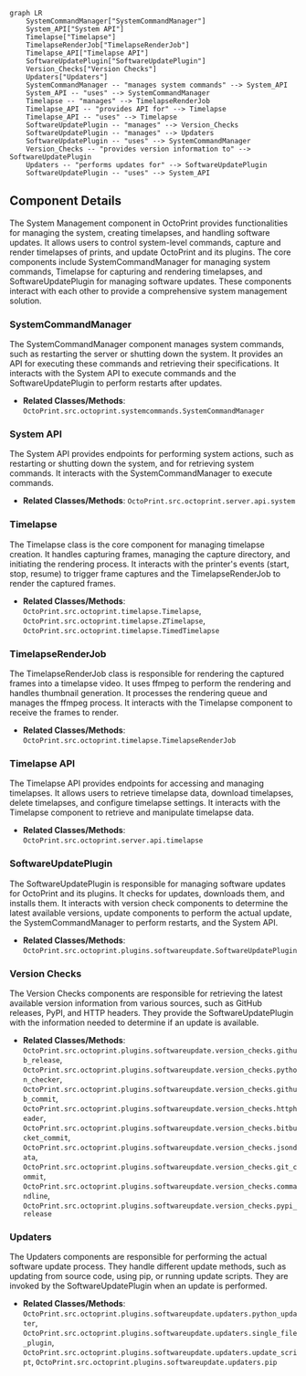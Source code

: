 ```mermaid
graph LR
    SystemCommandManager["SystemCommandManager"]
    System_API["System API"]
    Timelapse["Timelapse"]
    TimelapseRenderJob["TimelapseRenderJob"]
    Timelapse_API["Timelapse API"]
    SoftwareUpdatePlugin["SoftwareUpdatePlugin"]
    Version_Checks["Version Checks"]
    Updaters["Updaters"]
    SystemCommandManager -- "manages system commands" --> System_API
    System_API -- "uses" --> SystemCommandManager
    Timelapse -- "manages" --> TimelapseRenderJob
    Timelapse_API -- "provides API for" --> Timelapse
    Timelapse_API -- "uses" --> Timelapse
    SoftwareUpdatePlugin -- "manages" --> Version_Checks
    SoftwareUpdatePlugin -- "manages" --> Updaters
    SoftwareUpdatePlugin -- "uses" --> SystemCommandManager
    Version_Checks -- "provides version information to" --> SoftwareUpdatePlugin
    Updaters -- "performs updates for" --> SoftwareUpdatePlugin
    SoftwareUpdatePlugin -- "uses" --> System_API
```

## Component Details

The System Management component in OctoPrint provides functionalities for managing the system, creating timelapses, and handling software updates. It allows users to control system-level commands, capture and render timelapses of prints, and update OctoPrint and its plugins. The core components include SystemCommandManager for managing system commands, Timelapse for capturing and rendering timelapses, and SoftwareUpdatePlugin for managing software updates. These components interact with each other to provide a comprehensive system management solution.

### SystemCommandManager
The SystemCommandManager component manages system commands, such as restarting the server or shutting down the system. It provides an API for executing these commands and retrieving their specifications. It interacts with the System API to execute commands and the SoftwareUpdatePlugin to perform restarts after updates.
- **Related Classes/Methods**: `OctoPrint.src.octoprint.systemcommands.SystemCommandManager`

### System API
The System API provides endpoints for performing system actions, such as restarting or shutting down the system, and for retrieving system commands. It interacts with the SystemCommandManager to execute commands.
- **Related Classes/Methods**: `OctoPrint.src.octoprint.server.api.system`

### Timelapse
The Timelapse class is the core component for managing timelapse creation. It handles capturing frames, managing the capture directory, and initiating the rendering process. It interacts with the printer's events (start, stop, resume) to trigger frame captures and the TimelapseRenderJob to render the captured frames.
- **Related Classes/Methods**: `OctoPrint.src.octoprint.timelapse.Timelapse`, `OctoPrint.src.octoprint.timelapse.ZTimelapse`, `OctoPrint.src.octoprint.timelapse.TimedTimelapse`

### TimelapseRenderJob
The TimelapseRenderJob class is responsible for rendering the captured frames into a timelapse video. It uses ffmpeg to perform the rendering and handles thumbnail generation. It processes the rendering queue and manages the ffmpeg process. It interacts with the Timelapse component to receive the frames to render.
- **Related Classes/Methods**: `OctoPrint.src.octoprint.timelapse.TimelapseRenderJob`

### Timelapse API
The Timelapse API provides endpoints for accessing and managing timelapses. It allows users to retrieve timelapse data, download timelapses, delete timelapses, and configure timelapse settings. It interacts with the Timelapse component to retrieve and manipulate timelapse data.
- **Related Classes/Methods**: `OctoPrint.src.octoprint.server.api.timelapse`

### SoftwareUpdatePlugin
The SoftwareUpdatePlugin is responsible for managing software updates for OctoPrint and its plugins. It checks for updates, downloads them, and installs them. It interacts with version check components to determine the latest available versions, update components to perform the actual update, the SystemCommandManager to perform restarts, and the System API.
- **Related Classes/Methods**: `OctoPrint.src.octoprint.plugins.softwareupdate.SoftwareUpdatePlugin`

### Version Checks
The Version Checks components are responsible for retrieving the latest available version information from various sources, such as GitHub releases, PyPI, and HTTP headers. They provide the SoftwareUpdatePlugin with the information needed to determine if an update is available.
- **Related Classes/Methods**: `OctoPrint.src.octoprint.plugins.softwareupdate.version_checks.github_release`, `OctoPrint.src.octoprint.plugins.softwareupdate.version_checks.python_checker`, `OctoPrint.src.octoprint.plugins.softwareupdate.version_checks.github_commit`, `OctoPrint.src.octoprint.plugins.softwareupdate.version_checks.httpheader`, `OctoPrint.src.octoprint.plugins.softwareupdate.version_checks.bitbucket_commit`, `OctoPrint.src.octoprint.plugins.softwareupdate.version_checks.jsondata`, `OctoPrint.src.octoprint.plugins.softwareupdate.version_checks.git_commit`, `OctoPrint.src.octoprint.plugins.softwareupdate.version_checks.commandline`, `OctoPrint.src.octoprint.plugins.softwareupdate.version_checks.pypi_release`

### Updaters
The Updaters components are responsible for performing the actual software update process. They handle different update methods, such as updating from source code, using pip, or running update scripts. They are invoked by the SoftwareUpdatePlugin when an update is performed.
- **Related Classes/Methods**: `OctoPrint.src.octoprint.plugins.softwareupdate.updaters.python_updater`, `OctoPrint.src.octoprint.plugins.softwareupdate.updaters.single_file_plugin`, `OctoPrint.src.octoprint.plugins.softwareupdate.updaters.update_script`, `OctoPrint.src.octoprint.plugins.softwareupdate.updaters.pip`
